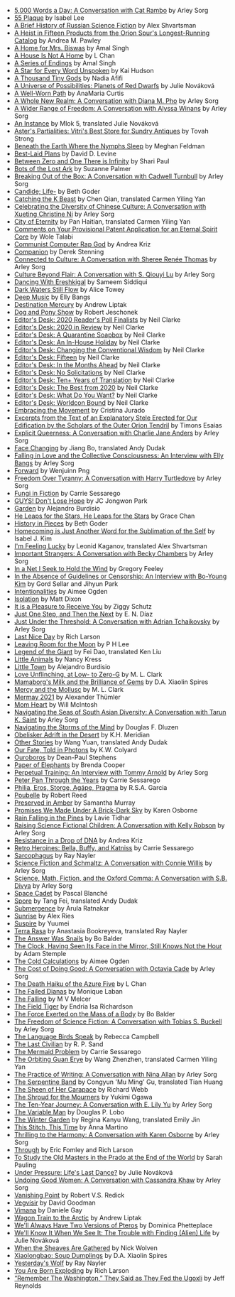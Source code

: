  - [5,000 Words a Day: A Conversation with Cat Rambo](https://clarkesworldmagazine.com/rambo_interview_2021) by Arley Sorg
 - [55 Plaque](https://clarkesworldmagazine.com/lee_03_21) by Isabel Lee
 - [A Brief History of Russian Science Fiction](https://clarkesworldmagazine.com/shvartsman_05_21) by Alex Shvartsman
 - [A Heist in Fifteen Products from the Orion Spur's Longest-Running Catalog](https://clarkesworldmagazine.com/pawley_08_21) by Andrea M. Pawley
 - [A Home for Mrs. Biswas](https://clarkesworldmagazine.com/singh_05_21) by Amal Singh
 - [A House Is Not A Home](https://clarkesworldmagazine.com/chan_04_21) by L Chan
 - [A Series of Endings](https://clarkesworldmagazine.com/singh_12_21) by Amal Singh
 - [A Star for Every Word Unspoken](https://clarkesworldmagazine.com/hudson_05_21) by Kai Hudson
 - [A Thousand Tiny Gods](https://clarkesworldmagazine.com/afifi_08_21) by Nadia Afifi
 - [A Universe of Possibilities: Planets of Red Dwarfs](https://clarkesworldmagazine.com/novakova_12_21) by Julie Nováková
 - [A Well-Worn Path](https://clarkesworldmagazine.com/curtis_10_21) by AnaMaria Curtis
 - [A Whole New Realm: A Conversation with Diana M. Pho](https://clarkesworldmagazine.com/pho_interview) by Arley Sorg
 - [A Wider Range of Freedom: A Conversation with Alyssa Winans](https://clarkesworldmagazine.com/winans_interview) by Arley Sorg
 - [An Instance](https://clarkesworldmagazine.com/mlok5_08_21) by Mlok 5, translated  Julie Nováková
 - [Aster's Partialities: Vitri's Best Store for Sundry Antiques](https://clarkesworldmagazine.com/strong_01_21) by Tovah Strong
 - [Beneath the Earth Where the Nymphs Sleep](https://clarkesworldmagazine.com/feldman_12_21) by Meghan Feldman
 - [Best-Laid Plans](https://clarkesworldmagazine.com/levine_05_21) by David D. Levine
 - [Between Zero and One There is Infinity](https://clarkesworldmagazine.com/paul_11_21) by Shari Paul
 - [Bots of the Lost Ark](https://clarkesworldmagazine.com/palmer_06_21) by Suzanne Palmer
 - [Breaking Out of the Box: A Conversation with Cadwell Turnbull](https://clarkesworldmagazine.com/turnbull_interview) by Arley Sorg
 - [Candide; Life-](https://clarkesworldmagazine.com/goder_08_21) by Beth Goder
 - [Catching the K Beast](https://clarkesworldmagazine.com/chen_04_21) by Chen Qian, translated  Carmen Yiling Yan
 - [Celebrating the Diversity of Chinese Culture: A Conversation with Xueting Christine Ni](https://clarkesworldmagazine.com/ni_interview) by Arley Sorg
 - [City of Eternity](https://clarkesworldmagazine.com/pan_11_21) by Pan Haitian, translated  Carmen Yiling Yan
 - [Comments on Your Provisional Patent Application for an Eternal Spirit Core](https://clarkesworldmagazine.com/talabi_03_21) by Wole Talabi
 - [Communist Computer Rap God](https://clarkesworldmagazine.com/kriz_04_21) by Andrea Kriz
 - [Companion](https://clarkesworldmagazine.com/artbio_177) by Derek Stenning
 - [Connected to Culture: A Conversation with Sheree Renée Thomas](https://clarkesworldmagazine.com/thomas_interview) by Arley Sorg
 - [Culture Beyond Flair: A Conversation with S. Qiouyi Lu](https://clarkesworldmagazine.com/lu_interview) by Arley Sorg
 - [Dancing With Ereshkigal](https://clarkesworldmagazine.com/siddiqui_05_21) by Sameem Siddiqui
 - [Dark Waters Still Flow](https://clarkesworldmagazine.com/towey_11_21) by Alice Towey
 - [Deep Music](https://clarkesworldmagazine.com/bangs_01_21) by Elly Bangs
 - [Destination Mercury](https://clarkesworldmagazine.com/liptak_07_21) by Andrew Liptak
 - [Dog and Pony Show](https://clarkesworldmagazine.com/jeschonek_09_21) by Robert Jeschonek
 - [Editor's Desk: 2020 Reader's Poll Finalists](https://clarkesworldmagazine.com/clarke_02_21) by Neil Clarke
 - [Editor's Desk: 2020 in Review](https://clarkesworldmagazine.com/clarke_01_21) by Neil Clarke
 - [Editor's Desk: A Quarantine Soapbox](https://clarkesworldmagazine.com/clarke_05_21) by Neil Clarke
 - [Editor's Desk: An In-House Holiday](https://clarkesworldmagazine.com/clarke_07_21) by Neil Clarke
 - [Editor's Desk: Changing the Conventional Wisdom](https://clarkesworldmagazine.com/clarke_11_21) by Neil Clarke
 - [Editor's Desk: Fifteen](https://clarkesworldmagazine.com/clarke_10_21) by Neil Clarke
 - [Editor's Desk: In the Months Ahead](https://clarkesworldmagazine.com/clarke_04_21) by Neil Clarke
 - [Editor's Desk: No Solicitations](https://clarkesworldmagazine.com/clarke_08_21) by Neil Clarke
 - [Editor's Desk: Ten+ Years of Translation](https://clarkesworldmagazine.com/clarke_09_21) by Neil Clarke
 - [Editor's Desk: The Best from 2020](https://clarkesworldmagazine.com/clarke_03_21) by Neil Clarke
 - [Editor's Desk: What Do You Want?](https://clarkesworldmagazine.com/clarke_06_21) by Neil Clarke
 - [Editor's Desk: Worldcon Bound](https://clarkesworldmagazine.com/clarke_12_21) by Neil Clarke
 - [Embracing the Movement](https://clarkesworldmagazine.com/jurado_06_21) by Cristina Jurado
 - [Excerpts from the Text of an Explanatory Stele Erected for Our Edification by the Scholars of the Outer Orion Tendril](https://clarkesworldmagazine.com/esaias_09_21) by Timons Esaias
 - [Explicit Queerness: A Conversation with Charlie Jane Anders](https://clarkesworldmagazine.com/anders_interview_2021) by Arley Sorg
 - [Face Changing](https://clarkesworldmagazine.com/jiang_06_21) by Jiang Bo, translated  Andy Dudak
 - [Falling in Love and the Collective Consciousness: An Interview with Elly Bangs](https://clarkesworldmagazine.com/bangs_interview) by Arley Sorg
 - [Forward](https://clarkesworldmagazine.com/artbio_173) by Wenjuinn Png
 - [Freedom Over Tyranny: A Conversation with Harry Turtledove](https://clarkesworldmagazine.com/turtledove_interview) by Arley Sorg
 - [Fungi in Fiction](https://clarkesworldmagazine.com/sessarego_06_21) by Carrie Sessarego
 - [GUYS! Don't Lose Hope](https://clarkesworldmagazine.com/artbio_175) by JC Jongwon Park
 - [Garden](https://clarkesworldmagazine.com/artbio_178) by Alejandro Burdisio
 - [He Leaps for the Stars, He Leaps for the Stars](https://clarkesworldmagazine.com/chan_07_21) by Grace Chan
 - [History in Pieces](https://clarkesworldmagazine.com/goder_02_21) by Beth Goder
 - [Homecoming is Just Another Word for the Sublimation of the Self](https://clarkesworldmagazine.com/kim_03_21) by Isabel J. Kim
 - [I'm Feeling Lucky](https://clarkesworldmagazine.com/kaganov_07_21) by Leonid Kaganov, translated  Alex Shvartsman
 - [Important Strangers: A Conversation with Becky Chambers](https://clarkesworldmagazine.com/chambers_interview) by Arley Sorg
 - [In a Net I Seek to Hold the Wind](https://clarkesworldmagazine.com/feeley_09_21) by Gregory Feeley
 - [In the Absence of Guidelines or Censorship: An Interview with Bo-Young Kim](https://clarkesworldmagazine.com/bo-young_interview) by Gord Sellar and Jihyun Park
 - [Intentionalities](https://clarkesworldmagazine.com/ogden_01_21) by Aimee Ogden
 - [Isolation](https://clarkesworldmagazine.com/artbio_176) by Matt Dixon
 - [It is a Pleasure to Receive You](https://clarkesworldmagazine.com/schutz_09_21) by Ziggy Schutz
 - [Just One Step, and Then the Next](https://clarkesworldmagazine.com/diaz_12_21) by E. N. Díaz
 - [Just Under the Threshold: A Conversation with Adrian Tchaikovsky](https://clarkesworldmagazine.com/tchaikovsky_interview) by Arley Sorg
 - [Last Nice Day](https://clarkesworldmagazine.com/larson_07_21) by Rich Larson
 - [Leaving Room for the Moon](https://clarkesworldmagazine.com/lee_01_21) by P H Lee
 - [Legend of the Giant](https://clarkesworldmagazine.com/fei_10_21) by Fei Dao, translated  Ken Liu
 - [Little Animals](https://clarkesworldmagazine.com/kress_06_21) by Nancy Kress
 - [Little Town](https://clarkesworldmagazine.com/artbio_179) by Alejandro Burdisio
 - [Love Unflinching, at Low- to Zero-G](https://clarkesworldmagazine.com/clark_10_21) by M. L. Clark
 - [Mamaborg's Milk and the Brilliance of Gems](https://clarkesworldmagazine.com/spires_03_21) by D.A. Xiaolin Spires
 - [Mercy and the Mollusc](https://clarkesworldmagazine.com/clark_02_21) by M. L. Clark
 - [Mermay 2021](https://clarkesworldmagazine.com/artbio_181) by Alexander Thümler
 - [Mom Heart](https://clarkesworldmagazine.com/mcintosh_11_21) by Will McIntosh
 - [Navigating the Seas of South Asian Diversity: A Conversation with Tarun K. Saint](https://clarkesworldmagazine.com/saint_interview) by Arley Sorg
 - [Navigating the Storms of the Mind](https://clarkesworldmagazine.com/dluzen_11_21) by Douglas F. Dluzen
 - [Obelisker Adrift in the Desert](https://clarkesworldmagazine.com/meridian_02_21) by K.H. Meridian
 - [Other Stories](https://clarkesworldmagazine.com/wang_12_21) by Wang Yuan, translated  Andy Dudak
 - [Our Fate, Told in Photons](https://clarkesworldmagazine.com/colyard_06_21) by K.W. Colyard
 - [Ouroboros](https://clarkesworldmagazine.com/stephens_04_21) by Dean-Paul Stephens
 - [Paper of Elephants](https://clarkesworldmagazine.com/cooper_10_21) by Brenda Cooper
 - [Perpetual Training: An Interview with Tommy Arnold](https://clarkesworldmagazine.com/arnold_interview) by Arley Sorg
 - [Peter Pan Through the Years](https://clarkesworldmagazine.com/sessarego_02_21) by Carrie Sessarego
 - [Philia, Eros, Storge, Agápe, Pragma](https://clarkesworldmagazine.com/garcia_01_21) by R.S.A. Garcia
 - [Poubelle](https://clarkesworldmagazine.com/reed_06_21) by Robert Reed
 - [Preserved in Amber](https://clarkesworldmagazine.com/murray_07_21) by Samantha Murray
 - [Promises We Made Under A Brick-Dark Sky](https://clarkesworldmagazine.com/osborne_07_21) by Karen Osborne
 - [Rain Falling in the Pines](https://clarkesworldmagazine.com/tidhar_10_21) by Lavie Tidhar
 - [Raising Science Fictional Children: A Conversation with Kelly Robson](https://clarkesworldmagazine.com/robson_interview) by Arley Sorg
 - [Resistance in a Drop of DNA](https://clarkesworldmagazine.com/kriz_08_21) by Andrea Kriz
 - [Retro Heroines: Bella, Buffy, and Katniss](https://clarkesworldmagazine.com/sessarego_08_21) by Carrie Sessarego
 - [Sarcophagus](https://clarkesworldmagazine.com/nayler_04_21) by Ray Nayler
 - [Science Fiction and Schmaltz: A Conversation with Connie Willis](https://clarkesworldmagazine.com/willis_interview) by Arley Sorg
 - [Science, Math, Fiction, and the Oxford Comma: A Conversation with S.B. Divya](https://clarkesworldmagazine.com/divya_interview) by Arley Sorg
 - [Space Cadet](https://clarkesworldmagazine.com/artbio_182) by Pascal Blanché
 - [Spore](https://clarkesworldmagazine.com/tang_05_21) by Tang Fei, translated  Andy Dudak
 - [Submergence](https://clarkesworldmagazine.com/ratnakar_03_21) by Arula Ratnakar
 - [Sunrise](https://clarkesworldmagazine.com/artbio_174) by Alex Ries
 - [Suspire](https://clarkesworldmagazine.com/artbio_172) by Yuumei
 - [Terra Rasa](https://clarkesworldmagazine.com/bookreyeva_02_21) by Anastasia Bookreyeva, translated  Ray Nayler
 - [The Answer Was Snails](https://clarkesworldmagazine.com/balder_10_21) by Bo Balder
 - [The Clock, Having Seen Its Face in the Mirror, Still Knows Not the Hour](https://clarkesworldmagazine.com/stemple_08_21) by Adam Stemple
 - [The Cold Calculations](https://clarkesworldmagazine.com/ogden_12_21) by Aimee Ogden
 - [The Cost of Doing Good: A Conversation with Octavia Cade](https://clarkesworldmagazine.com/cade_interview) by Arley Sorg
 - [The Death Haiku of the Azure Five](https://clarkesworldmagazine.com/chan_11_21) by L Chan
 - [The Failed Dianas](https://clarkesworldmagazine.com/laban_02_21) by Monique Laban
 - [The Falling](https://clarkesworldmagazine.com/melcer_07_21) by M V Melcer
 - [The Field Tiger](https://clarkesworldmagazine.com/richardson_04_21) by Endria Isa Richardson
 - [The Force Exerted on the Mass of a Body](https://clarkesworldmagazine.com/balder_05_21) by Bo Balder
 - [The Freedom of Science Fiction: A Conversation with Tobias S. Buckell](https://clarkesworldmagazine.com/buckell_interview_2021) by Arley Sorg
 - [The Language Birds Speak](https://clarkesworldmagazine.com/campbell_11_21) by Rebecca Campbell
 - [The Last Civilian](https://clarkesworldmagazine.com/sand_01_21) by R. P. Sand
 - [The Mermaid Problem](https://clarkesworldmagazine.com/sessarego_10_21) by Carrie Sessarego
 - [The Orbiting Guan Erye](https://clarkesworldmagazine.com/wang_03_21) by Wang Zhenzhen, translated  Carmen Yiling Yan
 - [The Practice of Writing: A Conversation with Nina Allan](https://clarkesworldmagazine.com/allan_interview) by Arley Sorg
 - [The Serpentine Band](https://clarkesworldmagazine.com/gu_08_21) by Congyun 'Mu Ming' Gu, translated  Tian Huang
 - [The Sheen of Her Carapace](https://clarkesworldmagazine.com/webb_04_21) by Richard Webb
 - [The Shroud for the Mourners](https://clarkesworldmagazine.com/ogawa_06_21) by Yukimi Ogawa
 - [The Ten-Year Journey: A Conversation with E. Lily Yu](https://clarkesworldmagazine.com/yu_interview) by Arley Sorg
 - [The Variable Man](https://clarkesworldmagazine.com/artbio_183) by Douglas P. Lobo
 - [The Winter Garden](https://clarkesworldmagazine.com/wang_09_21) by Regina Kanyu Wang, translated  Emily Jin
 - [This Stitch, This Time](https://clarkesworldmagazine.com/martino_11_21) by Anna Martino
 - [Thrilling to the Harmony: A Conversation with Karen Osborne](https://clarkesworldmagazine.com/osborne_interview) by Arley Sorg
 - [Through](https://clarkesworldmagazine.com/fomley_larson_10_21) by Eric Fomley and Rich Larson
 - [To Study the Old Masters in the Prado at the End of the World](https://clarkesworldmagazine.com/pauling_03_21) by Sarah Pauling
 - [Under Pressure: Life's Last Dance?](https://clarkesworldmagazine.com/novakova_09_21) by Julie Nováková
 - [Undoing Good Women: A Conversation with Cassandra Khaw](https://clarkesworldmagazine.com/khaw_interview) by Arley Sorg
 - [Vanishing Point](https://clarkesworldmagazine.com/redick_05_21) by Robert V.S. Redick
 - [Vegvísir](https://clarkesworldmagazine.com/goodman_12_21) by David Goodman
 - [Vimana](https://clarkesworldmagazine.com/artbio_180) by Daniele Gay
 - [Wagon Train to the Arctic](https://clarkesworldmagazine.com/liptak_04_21) by Andrew Liptak
 - [We'll Always Have Two Versions of Pteros](https://clarkesworldmagazine.com/phetteplace_02_21) by Dominica Phetteplace
 - [We'll Know It When We See It: The Trouble with Finding (Alien) Life](https://clarkesworldmagazine.com/novakova_03_21) by Julie Nováková
 - [When the Sheaves Are Gathered](https://clarkesworldmagazine.com/wolven_07_21) by Nick Wolven
 - [Xiaolongbao: Soup Dumplings](https://clarkesworldmagazine.com/spires_09_21) by D.A. Xiaolin Spires
 - [Yesterday's Wolf](https://clarkesworldmagazine.com/nayler_09_21) by Ray Nayler
 - [You Are Born Exploding](https://clarkesworldmagazine.com/larson_12_21) by Rich Larson
 - [“Remember The Washington,” They Said as They Fed the Ugoxli](https://clarkesworldmagazine.com/reynolds_02_21) by Jeff Reynolds
